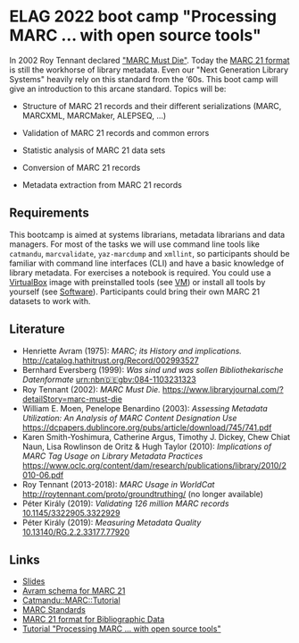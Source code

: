 # ELAG 2022 boot camp "Processing MARC … with open source tools"

In 2002 Roy Tennant declared ["MARC Must Die"](http://soiscompsfall2007.pbworks.com/f/marc+must+die.pdf). Today the [MARC 21 format](https://www.loc.gov/marc/) is still the workhorse of library metadata. Even our "Next Generation Library Systems" heavily rely on this standard from the ‘60s. This boot camp will give an introduction to this arcane standard. Topics will be:

* Structure of MARC 21 records and their different serializations (MARC, MARCXML, MARCMaker, ALEPSEQ, ...)

* Validation of MARC 21 records and common errors

* Statistic analysis of MARC 21 data sets 

* Conversion of MARC 21 records

* Metadata extraction from MARC 21 records

## Requirements

This bootcamp is aimed at systems librarians, metadata librarians and data managers. For most of the tasks we will use command line tools like `catmandu`, `marcvalidate`, `yaz-marcdump` and `xmllint`, so participants should be familiar with command line interfaces (CLI) and have a basic knowledge of library metadata. For exercises a notebook is required. You could use a [VirtualBox](https://www.virtualbox.org/wiki/Downloads) image with preinstalled tools (see [VM](VM.md)) or install all tools by yourself (see [Software](Software.md)). Participants could bring their own MARC 21 datasets to work with.

## Literature

- Henriette Avram (1975): *MARC; its History and implications.* <http://catalog.hathitrust.org/Record/002993527>
- Bernhard Eversberg (1999): *Was sind und was sollen Bibliothekarische Datenformate* [urn:nbn:de:gbv:084-1103231323](https://nbn-resolving.org/urn%3Anbn%3Ade%3Agbv%3A084-11032313237)
- Roy Tennant (2002): *MARC Must Die.* <https://www.libraryjournal.com/?detailStory=marc-must-die>
- William E. Moen, Penelope Benardino (2003): *Assessing Metadata Utilization: An Analysis of MARC Content Designation Use* <https://dcpapers.dublincore.org/pubs/article/download/745/741.pdf>
- Karen Smith-Yoshimura, Catherine Argus, Timothy J. Dickey, Chew Chiat Naun, Lisa Rowlinson de Oritz & Hugh Taylor (2010): *Implications of MARC Tag Usage on Library Metadata Practices* <https://www.oclc.org/content/dam/research/publications/library/2010/2010-06.pdf>
- Roy Tennant (2013-2018): *MARC Usage in WorldCat* <http://roytennant.com/proto/groundtruthing/> (no longer available)
- Péter Király (2019): *Validating 126 million MARC records* [10.1145/3322905.3322929](https://doi.org/10.1145/3322905.3322929)
- Péter Király (2019): *Measuring Metadata Quality* [10.13140/RG.2.2.33177.77920](https://doi.org/10.13140/RG.2.2.33177.77920)

## Links

- [Slides](https://jorol.github.io/2022-elag/slides/index.html)
- [Avram schema for MARC 21](https://pkiraly.github.io/2018/01/28/marc21-in-json/)
- [Catmandu::MARC::Tutorial](https://metacpan.org/dist/Catmandu-MARC/view/lib/Catmandu/MARC/Tutorial.pod)
- [MARC Standards](https://www.loc.gov/marc/)
- [MARC 21 format for Bibliographic Data](https://www.loc.gov/marc/bibliographic/)
- [Tutorial "Processing MARC ... with open source tools"](https://jorol.github.io/processing-marc/#/)
